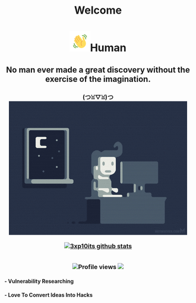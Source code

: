 <h1 align="center">Welcome</h1>
<h1 align="center"><img src="https://github.com/3xp10its/3xp10its/blob/main/gifs/Wave.gif" height="55px" width="55px">Human</h2>
<h2 align="center">No man ever made a great discovery without the exercise of the imagination.
<h3 align="center">(つꈍ▽ꈍ)つ

<img src="https://github.com/3xp10its/3xp10its/blob/main/gifs/coding.gif" alt="coding ?">

[![3xp10its github stats](https://github-readme-stats.vercel.app/api?username=3xp10its&theme=dracula&show_icons=true)](https://github.com/3xp10its)

<br><img src="https://gpvc.arturio.dev/3xp10its" alt="Profile views">
[<img src="https://img.shields.io/twitter/follow/mgdhermes?label=follow&style=social">](https://twitter.com/mgdhermes)
#### - Vulnerability Researching
#### - Love To Convert Ideas Into Hacks  
